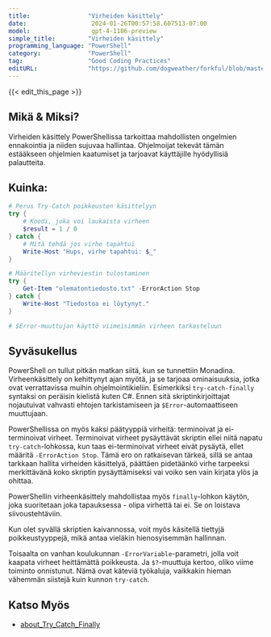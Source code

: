 ```yaml
---
title:                "Virheiden käsittely"
date:                  2024-01-26T00:57:58.607513-07:00
model:                 gpt-4-1106-preview
simple_title:         "Virheiden käsittely"
programming_language: "PowerShell"
category:             "PowerShell"
tag:                  "Good Coding Practices"
editURL:              "https://github.com/dogweather/forkful/blob/master/content/fi/powershell/handling-errors.md"
---
```


{{< edit_this_page >}}

## Mikä & Miksi?
Virheiden käsittely PowerShellissa tarkoittaa mahdollisten ongelmien ennakointia ja niiden sujuvaa hallintaa. Ohjelmoijat tekevät tämän estääkseen ohjelmien kaatumiset ja tarjoavat käyttäjille hyödyllisiä palautteita.

## Kuinka:
```PowerShell
# Perus Try-Catch poikkeusten käsittelyyn
try {
    # Koodi, joka voi laukaista virheen
    $result = 1 / 0
} catch {
    # Mitä tehdä jos virhe tapahtui
    Write-Host "Hups, virhe tapahtui: $_"
}

# Määritellyn virheviestin tulostaminen
try {
    Get-Item "olematontiedosto.txt" -ErrorAction Stop
} catch {
    Write-Host "Tiedostoa ei löytynyt."
}

# $Error-muuttujan käyttö viimeisimmän virheen tarkasteluun
```
## Syväsukellus
PowerShell on tullut pitkän matkan siitä, kun se tunnettiin Monadina. Virheenkäsittely on kehittynyt ajan myötä, ja se tarjoaa ominaisuuksia, jotka ovat verrattavissa muihin ohjelmointikieliin. Esimerkiksi `try-catch-finally` syntaksi on peräisin kielistä kuten C#. Ennen sitä skriptinkirjoittajat nojautuivat vahvasti ehtojen tarkistamiseen ja `$Error`-automaattiseen muuttujaan.

PowerShellissa on myös kaksi päätyyppiä virheitä: terminoivat ja ei-terminoivat virheet. Terminoivat virheet pysäyttävät skriptin ellei niitä napatu `try-catch`-lohkossa, kun taas ei-terminoivat virheet eivät pysäytä, ellet määritä `-ErrorAction Stop`. Tämä ero on ratkaisevan tärkeä, sillä se antaa tarkkaan hallita virheiden käsittelyä, päättäen pidetäänkö virhe tarpeeksi merkittävänä koko skriptin pysäyttämiseksi vai voiko sen vain kirjata ylös ja ohittaa.

PowerShellin virheenkäsittely mahdollistaa myös `finally`-lohkon käytön, joka suoritetaan joka tapauksessa - olipa virhettä tai ei. Se on loistava siivoustehtäviin.

Kun olet syvällä skriptien kaivannossa, voit myös käsitellä tiettyjä poikkeustyyppejä, mikä antaa vieläkin hienosyisemmän hallinnan.

Toisaalta on vanhan koulukunnan `-ErrorVariable`-parametri, jolla voit kaapata virheet heittämättä poikkeusta. Ja `$?`-muuttuja kertoo, oliko viime toiminto onnistunut. Nämä ovat käteviä työkaluja, vaikkakin hieman vähemmän siistejä kuin kunnon `try-catch`.

## Katso Myös
- [about_Try_Catch_Finally](https://docs.microsoft.com/fi-fi/powershell/module/microsoft.powershell.core/about/about_try_catch_finally?view=powershell-7.2)
